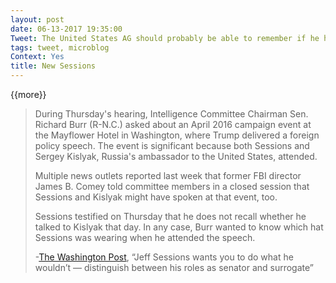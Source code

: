 ```yaml
---
layout: post
date: 06-13-2017 19:35:00
Tweet: The United States AG should probably be able to remember if he had a meeting or not. This may be a sign that it’s time to retire, Jeff.
tags: tweet, microblog
Context: Yes
title: New Sessions
---
```


{{more}}

> During Thursday's hearing, Intelligence Committee Chairman Sen. Richard Burr (R-N.C.) asked about an April 2016 campaign event at the Mayflower Hotel in Washington, where Trump delivered a foreign policy speech. The event is significant because both Sessions and Sergey Kislyak, Russia's ambassador to the United States, attended.
> 
> Multiple news outlets reported last week that former FBI director James B. Comey told committee members in a closed session that Sessions and Kislyak might have spoken at that event, too.
> 
> Sessions testified on Thursday that he does not recall whether he talked to Kislyak that day. In any case, Burr wanted to know which hat Sessions was wearing when he attended the speech.
> 
> -[The Washington Post][1], “Jeff Sessions wants you to do what he wouldn’t — distinguish between his roles as senator and surrogate”

[1]:	https://www.washingtonpost.com/news/the-fix/wp/2017/06/13/jeff-sessions-wants-you-to-do-what-he-wouldnt-distinguish-between-his-roles-as-senator-and-surrogate/?utm_term=.be68dae83f88